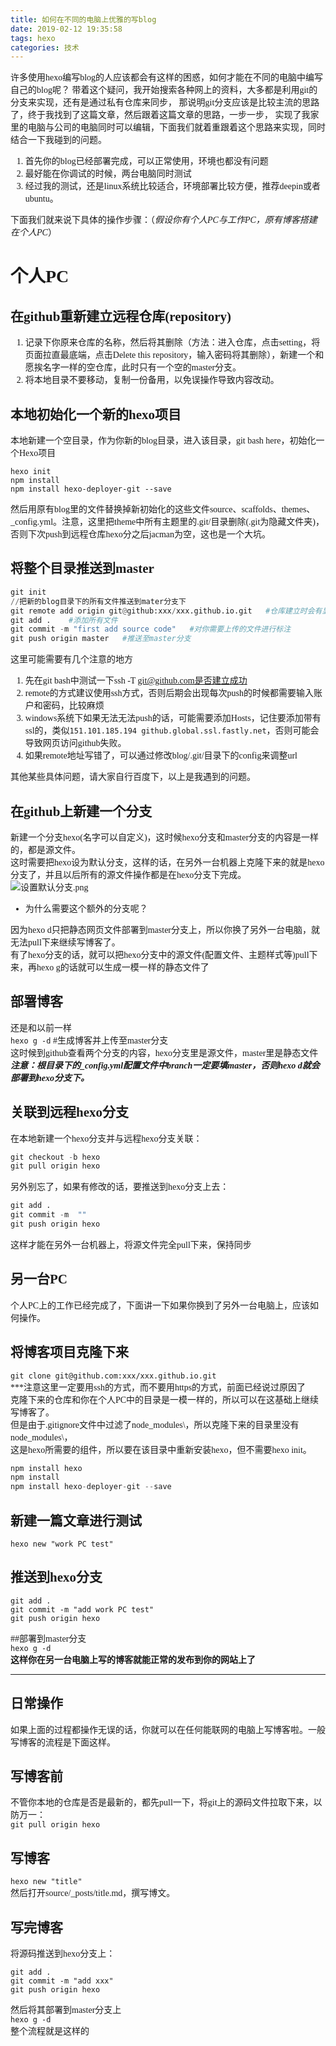 ```yaml
---
title: 如何在不同的电脑上优雅的写blog
date: 2019-02-12 19:35:58
tags: hexo
categories: 技术
---
```

<font face="微软雅黑">
许多使用hexo编写blog的人应该都会有这样的困惑，如何才能在不同的电脑中编写自己的blog呢？  
带着这个疑问，我开始搜索各种网上的资料，大多都是利用git的分支来实现，还有是通过私有仓库来同步，  
那说明git分支应该是比较主流的思路了，终于我找到了这篇文章，然后跟着这篇文章的思路，一步一步，  
实现了我家里的电脑与公司的电脑同时可以编辑，下面我们就着重跟着这个思路来实现，同时结合一下我碰到的问题。

1. 首先你的blog已经部署完成，可以正常使用，环境也都没有问题
2. 最好能在你调试的时候，两台电脑同时测试
3. 经过我的测试，还是linux系统比较适合，环境部署比较方便，推荐deepin或者ubuntu。  
  
下面我们就来说下具体的操作步骤：（*假设你有个人PC与工作PC，原有博客搭建在个人PC*）  
# 个人PC
## 在github重新建立远程仓库(repository)
1. 记录下你原来仓库的名称，然后将其删除（方法：进入仓库，点击setting，将页面拉直最底端，点击Delete this repository，输入密码将其删除），新建一个和愿挨名字一样的空仓库，此时只有一个空的master分支。
2. 将本地目录不要移动，复制一份备用，以免误操作导致内容改动。
## 本地初始化一个新的hexo项目
本地新建一个空目录，作为你新的blog目录，进入该目录，git bash here，初始化一个Hexo项目
```
hexo init
npm install
npm install hexo-deployer-git --save
```
然后用原有blog里的文件替换掉新初始化的这些文件source、scaffolds、themes、_config.yml。注意，这里把theme中所有主题里的.git/目录删除(.git为隐藏文件夹)，否则下次push到远程仓库hexo分之后jacman为空，这也是一个大坑。
## 将整个目录推送到master
```python
git init
//把新的blog目录下的所有文件推送到mater分支下
git remote add origin git@github:xxx/xxx.github.io.git   #仓库建立时会有显示，记得保存ssh链接
git add .    #添加所有文件
git commit -m "first add source code"   #对你需要上传的文件进行标注
git push origin master   #推送至master分支
```
这里可能需要有几个注意的地方
1. 先在git bash中测试一下ssh -T git@github.com是否建立成功
2. remote的方式建议使用ssh方式，否则后期会出现每次push的时候都需要输入账户和密码，比较麻烦
3. windows系统下如果无法无法push的话，可能需要添加Hosts，记住要添加带有ssl的，类似```151.101.185.194 github.global.ssl.fastly.net```，否则可能会导致网页访问github失败。
4. 如果remote地址写错了，可以通过修改blog/.git/目录下的config来调整url

其他某些具体问题，请大家自行百度下，以上是我遇到的问题。
## 在github上新建一个分支
新建一个分支hexo(名字可以自定义)，这时候hexo分支和master分支的内容是一样的，都是源文件。  
这时需要把hexo设为默认分支，这样的话，在另外一台机器上克隆下来的就是hexo分支了，并且以后所有的源文件操作都是在hexo分支下完成。  
![设置默认分支.png](https://i.loli.net/2019/02/17/5c694226b2928.png)  
- 为什么需要这个额外的分支呢？

因为hexo d只把静态网页文件部署到master分支上，所以你换了另外一台电脑，就无法pull下来继续写博客了。  
有了hexo分支的话，就可以把hexo分支中的源文件(配置文件、主题样式等)pull下来，再hexo g的话就可以生成一模一样的静态文件了  
## 部署博客
还是和以前一样  
`hexo g -d` #生成博客并上传至master分支  
这时候到github查看两个分支的内容，hexo分支里是源文件，master里是静态文件  
***注意：根目录下的_config.yml配置文件中branch一定要填master，否则hexo d就会部署到hexo分支下。***
## 关联到远程hexo分支
在本地新建一个hexo分支并与远程hexo分支关联：  
```python
git checkout -b hexo
git pull origin hexo
```
另外别忘了，如果有修改的话，要推送到hexo分支上去：  
```python
git add . 
git commit -m  ""
git push origin hexo
```
这样才能在另外一台机器上，将源文件完全pull下来，保持同步
## 另一台PC
个人PC上的工作已经完成了，下面讲一下如果你换到了另外一台电脑上，应该如何操作。  
## 将博客项目克隆下来
`git clone git@github.com:xxx/xxx.github.io.git`  
***注意这里一定要用ssh的方式，而不要用https的方式，前面已经说过原因了  
克隆下来的仓库和你在个人PC中的目录是一模一样的，所以可以在这基础上继续写博客了。  
但是由于.gitignore文件中过滤了node_modules\，所以克隆下来的目录里没有node_modules\，  
这是hexo所需要的组件，所以要在该目录中重新安装hexo，但不需要hexo init。
```python
npm install hexo
npm install
npm install hexo-deployer-git --save
```
## 新建一篇文章进行测试
`hexo new "work PC test"`  
## 推送到hexo分支
```
git add .
git commit -m "add work PC test"
git push origin hexo
```
##部署到master分支  
`hexo g -d `  
**这样你在另一台电脑上写的博客就能正常的发布到你的网站上了**
***
## 日常操作
如果上面的过程都操作无误的话，你就可以在任何能联网的电脑上写博客啦。一般写博客的流程是下面这样。  
## 写博客前
不管你本地的仓库是否是最新的，都先pull一下，将git上的源码文件拉取下来，以防万一：  
`git pull origin hexo`  
## 写博客
`hexo new "title"`  
 然后打开source/_posts/title.md，撰写博文。  
## 写完博客
将源码推送到hexo分支上：  
```
git add .
git commit -m "add xxx"
git push origin hexo
```
然后将其部署到master分支上  
`hexo g -d`  
整个流程就是这样的
</font>